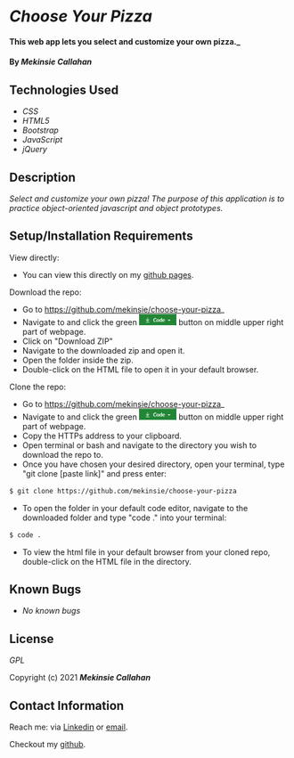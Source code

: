 # _Choose Your Pizza_

#### This web app lets you select and customize your own pizza._

#### By _**Mekinsie Callahan**_

## Technologies Used

* _CSS_
* _HTML5_
* _Bootstrap_
* _JavaScript_
* _jQuery_

## Description

_Select and customize your own pizza! The purpose of this application is to practice object-oriented javascript and object prototypes._

## Setup/Installation Requirements
View directly:
* You can view this directly on my <a href="https://mekinsie.github.io/choose-your-pizza" target="_blank">github pages</a>.

Download the repo:
* Go to https://github.com/mekinsie/choose-your-pizza_
* Navigate to and click the green <img src="code.PNG" alt="code" height="20"> button on middle upper right part of webpage.
* Click on "Download ZIP"
* Navigate to the downloaded zip and open it.
* Open the folder inside the zip.
* Double-click on the HTML file to open it in your default browser.

Clone the repo:
* Go to https://github.com/mekinsie/choose-your-pizza_
* Navigate to and click the green <img src="code.PNG" alt="code" height="20"> button on middle upper right part of webpage.
* Copy the HTTPs address to your clipboard.
* Open terminal or bash and navigate to the directory you wish to download the repo to.
* Once you have chosen your desired directory, open your terminal, type "git clone [paste link]" and press enter:
```bash 
$ git clone https://github.com/mekinsie/choose-your-pizza
```
* To open the folder in your default code editor, navigate to the downloaded folder and type "code ." into your terminal:
``` bash
$ code .
```
* To view the html file in your default browser from your cloned repo, double-click on the HTML file in the directory.

## Known Bugs

* _No known bugs_

## License

_GPL_

Copyright (c) 2021 **_Mekinsie Callahan_**

## Contact Information

Reach me: via <a href="https://www.linkedin.com/in/mekinsie/" target="_blank">Linkedin</a> or <a href="mailto:mekinsie.aja@gmail.com" target="_blank">email</a></li>.

Checkout my <a href="https://github.com/mekinsie" target="_blank">github</a>.
